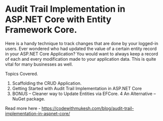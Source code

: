 # Audit Trail Implementation in ASP.NET Core with Entity Framework Core.
Here is a handy technique to track changes that are done by your logged-in users. Ever wondered who had updated the value of a certain entity record in your ASP.NET Core Application? You would want to always keep a record of each and every modification made to your application data. This is quite vital for many businesses as well.

Topics Covered.
1. Scaffolding the CRUD Application.
2. Getting Started with Audit Trail Implementation in ASP.NET Core
3. BONUS – Cleaner way to Update Entities via EFCore.
4 An Alternative – NuGet package.

Read more here - https://codewithmukesh.com/blog/audit-trail-implementation-in-aspnet-core/


